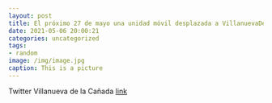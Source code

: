 ```yaml
---
layout: post
title: El próximo 27 de mayo una unidad móvil desplazada a VillanuevaDeLaCañada realizará la Inspección Técnica de Vehículos Agrícolas...
date: 2021-05-06 20:00:21
categories: uncategorized
tags:
- random
image: /img/image.jpg
caption: This is a picture
---
```

Twitter Villanueva de la Cañada [link](https://twitter.com/AytoVDLCanada/status/1390250697019506689)
